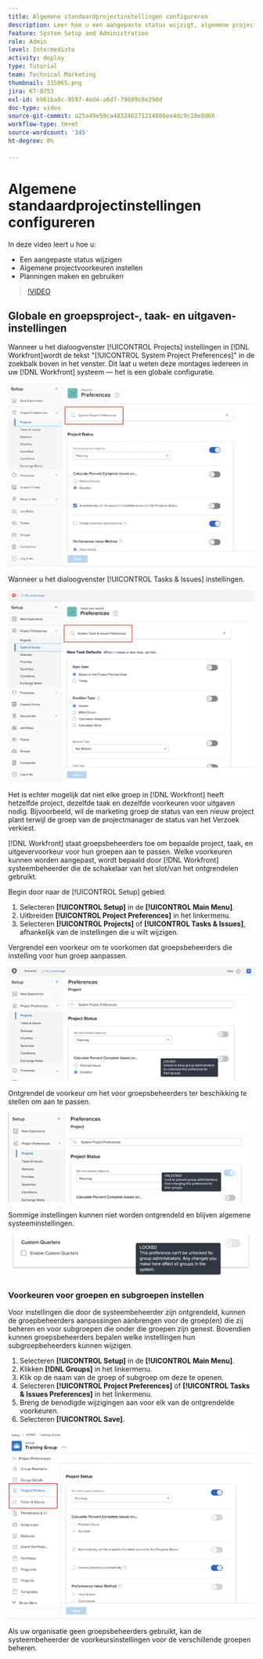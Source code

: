 ```yaml
---
title: Algemene standaardprojectinstellingen configureren
description: Leer hoe u een aangepaste status wijzigt, algemene projectvoorkeuren instelt en schema's maakt die algemene standaardinstellingen zijn.
feature: System Setup and Administration
role: Admin
level: Intermediate
activity: deploy
type: Tutorial
team: Technical Marketing
thumbnail: 335065.png
jira: KT-8753
exl-id: b961ba8c-9597-4ed4-a6d7-79689c8e290d
doc-type: video
source-git-commit: a25a49e59ca483246271214886ea4dc9c10e8d66
workflow-type: tm+mt
source-wordcount: '345'
ht-degree: 0%

---
```


# Algemene standaardprojectinstellingen configureren

<!---
21.4 updates have been made
--->

In deze video leert u hoe u:

* Een aangepaste status wijzigen
* Algemene projectvoorkeuren instellen
* Planningen maken en gebruiken

>[!VIDEO](https://video.tv.adobe.com/v/335065/?quality=12&learn=on)

## Globale en groepsproject-, taak- en uitgaven-instellingen

Wanneer u het dialoogvenster [!UICONTROL Projects] instellingen in [!DNL Workfront]wordt de tekst &quot;[!UICONTROL System Project Preferences]&quot; in de zoekbalk boven in het venster. Dit laat u weten deze montages iedereen in uw [!DNL Workfront] systeem — het is een globale configuratie.

![[!UICONTROL Project Preferences] pagina in [!UICONTROL Setup]](assets/admin-fund-system-project-preferences-1.png)

Wanneer u het dialoogvenster [!UICONTROL Tasks & Issues] instellingen.

![[!UICONTROL Task & Issue Preferences] in [!UICONTROL Setup]](assets/admin-fund-task-issue-preferences-2.png)

Het is echter mogelijk dat niet elke groep in [!DNL Workfront] heeft hetzelfde project, dezelfde taak en dezelfde voorkeuren voor uitgaven nodig. Bijvoorbeeld, wil de marketing groep de status van een nieuw project plant terwijl de groep van de projectmanager de status van het Verzoek verkiest.

[!DNL Workfront] staat groepsbeheerders toe om bepaalde project, taak, en uitgevervoorkeur voor hun groepen aan te passen. Welke voorkeuren kunnen worden aangepast, wordt bepaald door [!DNL Workfront] systeembeheerder die de schakelaar van het slot/van het ontgrendelen gebruikt.

Begin door naar de [!UICONTROL Setup] gebied:

1. Selecteren **[!UICONTROL Setup]** in de **[!UICONTROL Main Menu]**.
1. Uitbreiden **[!UICONTROL Project Preferences]** in het linkermenu.
1. Selecteren **[!UICONTROL Projects]** of **[!UICONTROL Tasks & Issues]**, afhankelijk van de instellingen die u wilt wijzigen.

Vergrendel een voorkeur om te voorkomen dat groepsbeheerders die instelling voor hun groep aanpassen.

![Bericht met vergrendelde voorkeuren](assets/admin-fund-preferences-locked-3.png)

Ontgrendel de voorkeur om het voor groepsbeheerders ter beschikking te stellen om aan te passen.

![Onvergrendeld voorkeursbericht](assets/admin-fund-preferences-unlocked-4.png)

Sommige instellingen kunnen niet worden ontgrendeld en blijven algemene systeeminstellingen.

![Bericht met vergrendelde voorkeuren](assets/admin-fund-preferences-always-locked-5.png)

### Voorkeuren voor groepen en subgroepen instellen

Voor instellingen die door de systeembeheerder zijn ontgrendeld, kunnen de groepbeheerders aanpassingen aanbrengen voor de groep(en) die zij beheren en voor subgroepen die onder die groepen zijn genest. Bovendien kunnen groepsbeheerders bepalen welke instellingen hun subgroepbeheerders kunnen wijzigen.

1. Selecteren **[!UICONTROL Setup]** in de **[!UICONTROL Main Menu]**.
1. Klikken **[!DNL Groups]** in het linkermenu.
1. Klik op de naam van de groep of subgroep om deze te openen.
1. Selecteren **[!UICONTROL Project Preferences]** of **[!UICONTROL Tasks & Issues Preferences]** in het linkermenu.
1. Breng de benodigde wijzigingen aan voor elk van de ontgrendelde voorkeuren.
1. Selecteren **[!UICONTROL Save]**.

![[!UICONTROL Project Status] sectie over [!UICONTROL Group] page](assets/admin-fund-group-preferences.png)

Als uw organisatie geen groepsbeheerders gebruikt, kan de systeembeheerder de voorkeursinstellingen voor de verschillende groepen beheren.

<!---
learn more URLs and guides
Create or edit a group status 
Group administrators 
Configure system-wide project preferences 
Configure project preferences for a group 
Configure task and issue preferences for a group 
Create and modify a group’s schedule 
--->
